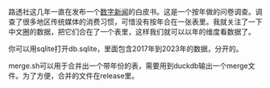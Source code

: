 路透社这几年一直在发布一个[数字新闻](https://reutersinstitute.politics.ox.ac.uk/digital-news-report/)的白皮书。这是一个按年做的问卷调查。调查了很多地区传统媒体的消费习惯，可惜没有按年合在一张表里。我就关注了一下中文圈的数据，把它们合在了一个表里，这样我们就可以以年的维度看数据了。

你可以用sqlite打开db.sqlite，里面包含2017年到2023年的数据，分开的。

merge.sh可以用于合并出一个带年份的表，需要用到duckdb输出一个merge文件。为了方便，合并的文件在release里。